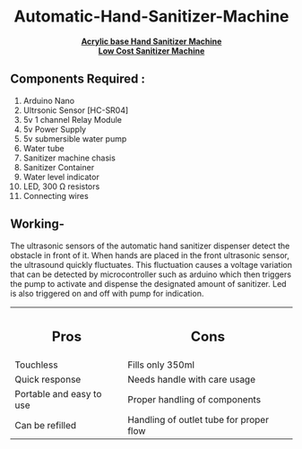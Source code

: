 <div align="center">
  <h1>Automatic-Hand-Sanitizer-Machine</h1>
  <a href="https://sites.google.com/view/rhythmshah/automatic-hand-sanitizer-machine?authuser=0"><b>Acrylic base Hand Sanitizer Machine</b></a><br>
  <a href="https://sites.google.com/view/rhythmshah/low-cost-automatic-hand-sanitizer-machine?authuser=0"><b>Low Cost Sanitizer Machine</b></a>
</div>


## **Components Required :**

1. Arduino Nano
2. Ultrsonic Sensor [HC-SR04]
3. 5v 1 channel Relay Module
4. 5v Power Supply
5. 5v submersible water pump
6. Water tube
7. Sanitizer machine chasis
8. Sanitizer Container
9. Water level indicator
10. LED, 300 Ω resistors
11. Connecting wires

## **Working-**

The ultrasonic sensors of the automatic hand sanitizer dispenser detect the obstacle in front of it. When hands are placed in the front ultrasonic sensor, the ultrasound quickly fluctuates. This fluctuation causes a voltage variation that can be detected by microcontroller such as arduino which then triggers the pump to activate and dispense the designated amount of sanitizer. Led is also triggered on and off with pump for indication.


<table align="center">
  <tr>
    <th><h2><b>Pros</b></h2></th>
    <th><h2><b>Cons</b></h2></th>
  </tr>
  <tr>
    <td>Touchless</td>
    <td>Fills only 350ml</td>
  </tr>
  <tr>
    <td>Quick response</td>
    <td>Needs handle with care usage</td>
  </tr>
  <tr>
    <td>Portable and easy to use</td>
    <td>Proper handling of components</td>
  </tr>
  <tr>
    <td>Can be refilled</td>
    <td>Handling of outlet tube for proper flow</td>
  </tr>
</table>
